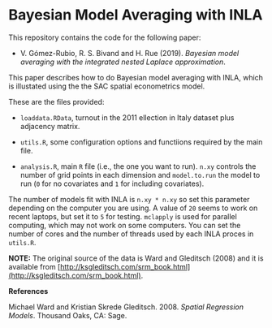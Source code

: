 # Bayesian Model Averaging with INLA

This repository contains the code for the following paper:

* V. Gómez-Rubio, R. S. Bivand and H. Rue (2019). *Bayesian model averaging with the integrated nested Laplace approximation*.

This paper describes how to do Bayesian model averaging with INLA, which
is illustated using the the SAC spatial econometrics model.

These are the files provided:

* `loaddata.RData`, turnout in the 2011 ellection in Italy dataset plus adjacency matrix.

* `utils.R`, some configuration options and functiions required by the main file.

* `analysis.R`, main `R` file (i.e., the one you want to run). `n.xy` controls 
  the number of grid points in each dimension and `model.to.run` the model
  to run (`0` for no covariates and `1` for including covariates).

The number of models fit with INLA is `n.xy * n.xy` so set this parameter
depending on the computer you are using. A value of `20` seems to work
on recent laptops, but set it to `5` for testing. `mclapply` is
used for parallel computing, which may not work on some computers. 
You can set the number of cores and the number of threads used by each 
INLA proces in `utils.R`.


**NOTE:** The original source of the data is Ward and Gleditsch (2008)
and it is available from [http://ksgleditsch.com/srm_book.html](http://ksgleditsch.com/srm_book.html).

**References**

Michael Ward and Kristian Skrede Gleditsch. 2008. *Spatial Regression Models*. Thousand Oaks, CA: Sage.
